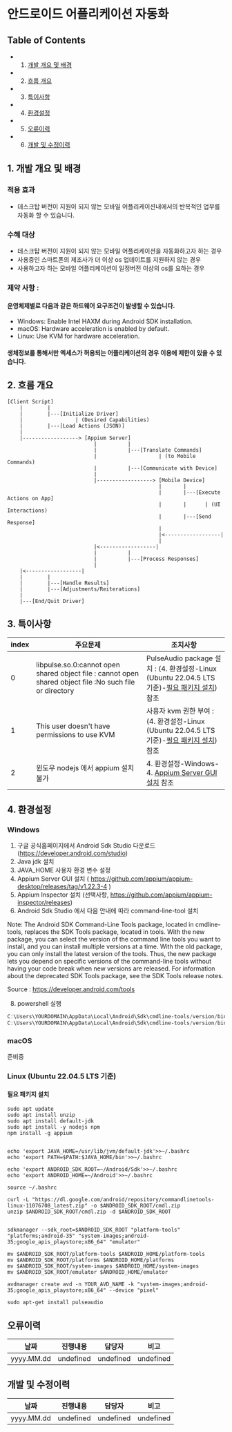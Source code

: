 # 안드로이드 어플리케이션 자동화 

## Table of Contents 

- 1. [개발 개요 및 배경](#개발-개요-및-배경-)
- 2. [흐름 개요](#흐름-개요-)
- 3. [특이사항](#특이사항-)
- 4. [환경설정](#환경설정-)
- 5. [오류이력](#오류이력-)
- 6. [개발 및 수정이력](#개발-및-수정이력-)

## 1. 개발 개요 및 배경
### 적용 효과
- 데스크탑 버전이 지원이 되지 않는 모바일 어플리케이션내에서의 반복적인 업무를 자동화 할 수 있습니다. 

### 수혜 대상
- 데스크탑 버전이 지원이 되지 않는 모바일 어플리케이션을 자동화하고자 하는 경우
- 사용중인 스마트폰의 제조사가 더 이상 os 업데이트를 지원하지 않는 경우
- 사용하고자 하는 모바일 어플리케이션이 일정버전 이상의 os를 요하는 경우
  
### 제약 사항 : 
#### 운영체제별로 다음과 같은 하드웨어 요구조건이 발생할 수 있습니다. 
- Windows: Enable Intel HAXM during Android SDK installation.
- macOS: Hardware acceleration is enabled by default.
- Linux: Use KVM for hardware acceleration.

#### 생체정보를 통해서만 엑세스가 허용되는 어플리케이션의 경우 이용에 제한이 있을 수 있습니다.  

## 2. 흐름 개요
```shell
[Client Script]
    |        |
    |        |---[Initialize Driver]
    |                 | (Desired Capabilities)
    |        |---[Load Actions (JSON)]
    |
    |------------------> [Appium Server]
                            |          |
                            |          |---[Translate Commands]
                            |                    | (to Mobile Commands)
                            |          |---[Communicate with Device]
                            |
                            |------------------> [Mobile Device]
                                                 |       |
                                                 |       |---[Execute Actions on App]
                                                 |       |      | (UI Interactions)
                                                 |       |---[Send Response]
                                                 |
                                                 |<------------------|
                                                 |
                            |<------------------|
                            |          |
                            |          |---[Process Responses]
                            |
    |<------------------|
    |        |
    |        |---[Handle Results]
    |        |---[Adjustments/Reiterations]
    |
    |---[End/Quit Driver]

```
## 3. 특이사항

|index|주요문제|조치사항|
|---|---|---|
|0|libpulse.so.0:cannot open shared object file : cannot open shared object file :No such file or directory| PulseAudio package 설치 : (4. 환경설정-Linux (Ubuntu 22.04.5 LTS 기준)-[필요 패키지 설치](#필요-패키지-설치-)) 참조|
|1|This user doesn't have permissions to use KVM| 사용자 kvm 권한 부여 : (4. 환경설정-Linux (Ubuntu 22.04.5 LTS 기준)-[필요 패키지 설치](#필요-패키지-설치-)) 참조|
|2|윈도우 nodejs 에서 appium 설치 불가|4. 환경설정-Windows-4. [Appium Server GUI 설치](#Appium-Server-GUI-설치-) 참조|


## 4. 환경설정

### Windows
1. 구글 공식홈페이지에서 Android Sdk Studio 다운로드 (https://developer.android.com/studio)
2. Java jdk 설치
3. JAVA_HOME 사용자 환경 변수 설정
4. Appium Server GUI 설치 ( https://github.com/appium/appium-desktop/releases/tag/v1.22.3-4 )
5. Appium Inspector 설치 (선택사항, https://github.com/appium/appium-inspector/releases)
6. Android Sdk Studio 에서 다음 안내에 따라 command-line-tool 설치

Note: The Android SDK Command-Line Tools package, located in cmdline-tools, replaces the SDK Tools package, located in tools. With the new package, you can select the version of the command line tools you want to install, and you can install multiple versions at a time. With the old package, you can only install the latest version of the tools. Thus, the new package lets you depend on specific versions of the command-line tools without having your code break when new versions are released. For information about the deprecated SDK Tools package, see the SDK Tools release notes.

Source : https://developer.android.com/tools

8. powershell 실행
```powershell
C:\Users\YOURDOMAIN\AppData\Local\Android\Sdk\cmdline-tools/version/bin/sdkmanager.exe "system-images;android-35;google_apis_playstore;x86_64"
C:\Users\YOURDOMAIN\AppData\Local\Android\Sdk\cmdline-tools/version/bin/avdmanager.exe create avd -n YOUR_AVD_NAME -k "system-images;android-35;google_apis_playstore;x86_64" --device "pixel"
```

### macOS
준비중

### Linux (Ubuntu 22.04.5 LTS 기준)

#### 필요 패키지 설치
```shell
sudo apt update
sudo apt install unzip
sudo apt install default-jdk
sudo apt install -y nodejs npm
npm install -g appium


echo 'export JAVA_HOME=/usr/lib/jvm/default-jdk'>>~/.bashrc
echo 'export PATH=$PATH:$JAVA_HOME/bin'>>~/.bashrc

echo 'export ANDROID_SDK_ROOT=~/Android/Sdk'>>~/.bashrc
echo 'export ANDROID_HOME=~/Android'>>~/.bashrc 

source ~/.bashrc

curl -L "https://dl.google.com/android/repository/commandlinetools-linux-11076708_latest.zip" -o $ANDROID_SDK_ROOT/cmdl.zip
unzip $ANDROID_SDK_ROOT/cmdl.zip -d $ANDROID_SDK_ROOT


sdkmanager --sdk_root=$ANDROID_SDK_ROOT "platform-tools" "platforms;android-35" "system-images;android-35;google_apis_playstore;x86_64" "emulator"

mv $ANDROID_SDK_ROOT/platform-tools $ANDROID_HOME/platform-tools
mv $ANDROID_SDK_ROOT/platforms $ANDROID_HOME/platforms
mv $ANDROID_SDK_ROOT/system-images $ANDROID_HOME/system-images
mv $ANDROID_SDK_ROOT/emulator $ANDROID_HOME/emulator 

avdmanager create avd -n YOUR_AVD_NAME -k "system-images;android-35;google_apis_playstore;x86_64" --device "pixel"

sudo apt-get install pulseaudio

```

## 오류이력
|날짜|진행내용|담당자|비고|
|---|---|---|---|
|yyyy.MM.dd|undefined|undefined|undefined|



## 개발 및 수정이력
|날짜|진행내용|담당자|비고|
|---|---|---|---|
|yyyy.MM.dd|undefined|undefined|undefined|

